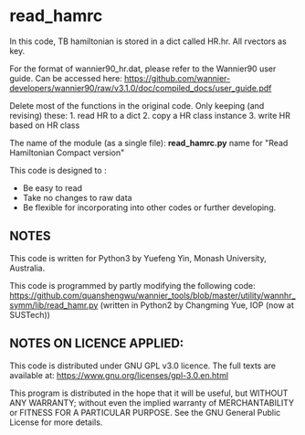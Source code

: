 # read_hamrc

In this code, TB hamiltonian is stored in a dict called HR.hr.
All rvectors as key.

For the format of wannier90_hr.dat, please refer to the Wannier90 user guide.
Can be accessed here:  https://github.com/wannier-developers/wannier90/raw/v3.1.0/doc/compiled_docs/user_guide.pdf


Delete most of the functions in the original code.
Only keeping (and revising) these:
    1. read HR to a dict
    2. copy a HR class instance
    3. write HR based on HR class

The name of the module (as a single file): **read_hamrc.py**
name for "Read Hamiltonian Compact version"

This code is designed to :
* Be easy to read
* Take no changes to raw data
* Be flexible for incorporating into other codes or further developing. 

## NOTES 

This code is written for Python3 by Yuefeng Yin, Monash University, Australia.

This code is programmed by partly modifying the following code:
https://github.com/quanshengwu/wannier_tools/blob/master/utility/wannhr_symm/lib/read_hamr.py
(written in Python2 by Changming Yue, IOP (now at SUSTech))


## NOTES ON LICENCE APPLIED:

This code is distributed under GNU GPL v3.0 licence.
The full texts are available at:
https://www.gnu.org/licenses/gpl-3.0.en.html


This program is distributed in the hope that it will be useful,
but WITHOUT ANY WARRANTY; without even the implied warranty of
MERCHANTABILITY or FITNESS FOR A PARTICULAR PURPOSE.  See the
GNU General Public License for more details.
